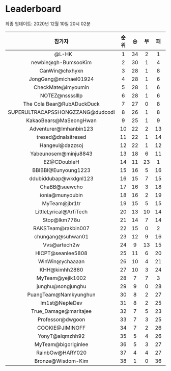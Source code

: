 # Leaderboard
최종 업데이트: 2020년 12월 10일 20시 02분




| 참가자 | 순위 | 승 | 무 | 패 | 승점 |
|:---:|:---:|:---:|:---:|:---:|:---:|
| ⠀@L-HK | 1 | 34 | 2 | 1 | 104 |
| newbie@gh-BumsooKim | 2 | 30 | 1 | 4 | 91 |
| CanWin@chxhyxn | 3 | 28 | 1 | 8 | 85 |
| JongGang@michael01924 | 4 | 28 | 1 | 6 | 85 |
| CheckMate@imyoumin | 5 | 28 | 1 | 6 | 85 |
| NOTEZ@nsssslllp | 6 | 28 | 1 | 6 | 85 |
| The Cola Bear@RubADuckDuck | 7 | 27 | 0 | 8 | 81 |
| SUPERULTRACAPSSHONGZZANG@dudcodi | 8 | 26 | 1 | 8 | 79 |
| KakaoBears@MaSeongHwan | 9 | 25 | 1 | 9 | 76 |
| Adventurer@Imhanbin123 | 10 | 22 | 2 | 13 | 68 |
| tresed@dnalsitresed | 11 | 22 | 1 | 14 | 67 |
| Hangeul@dazzsoj | 12 | 22 | 1 | 12 | 67 |
| Yabeunosem@minju8843 | 13 | 18 | 6 | 11 | 60 |
| EZ@CDoubleH | 14 | 11 | 23 | 1 | 56 |
| BBIBBI@Eunyoung1223 | 15 | 16 | 5 | 16 | 53 |
| ddubiddubap@wkdgnl123 | 16 | 15 | 7 | 15 | 52 |
| ChaBB@suewcho | 17 | 16 | 3 | 18 | 51 |
| ionia@munyoubin | 18 | 16 | 2 | 19 | 50 |
| MyTeam@jbr1tr | 19 | 15 | 5 | 15 | 50 |
| LittleLyrical@ArfiTech | 20 | 13 | 10 | 14 | 49 |
| Stop@lkm778u | 21 | 14 | 7 | 14 | 49 |
| RAKSTeam@rakbin007 | 22 | 15 | 0 | 2 | 45 |
| chungang@suhwan01 | 23 | 12 | 9 | 16 | 45 |
| Vvs@artech2w | 24 | 9 | 13 | 15 | 40 |
| HICPT@seanlee5808 | 25 | 11 | 6 | 20 | 39 |
| WinWin@ychaaaan | 26 | 10 | 4 | 21 | 34 |
| KHH@kimhh2880 | 27 | 10 | 3 | 24 | 33 |
| MyTeam@yejik1002 | 28 | 7 | 7 | 3 | 28 |
| junghu@songjunghu | 29 | 9 | 0 | 28 | 27 |
| PuangTeam@Namkyunghun | 30 | 8 | 2 | 27 | 26 |
| Im1st@NepleDev | 31 | 8 | 2 | 25 | 26 |
| True_Damage@maritajee | 32 | 7 | 5 | 23 | 26 |
| Professor@dwgoon | 33 | 7 | 3 | 25 | 24 |
| COOKIE@JIMINOFF | 34 | 7 | 2 | 26 | 23 |
| YonyT@alqmzhh92 | 35 | 5 | 4 | 26 | 19 |
| MyTeam@bigoriginlee | 36 | 5 | 3 | 27 | 18 |
| RainbOw@HARY020 | 37 | 4 | 4 | 27 | 16 |
| Bronze@Wisdom-Kim | 38 | 1 | 0 | 36 | 3 |